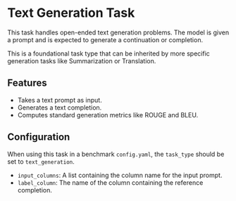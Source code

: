 # Text Generation Task

This task handles open-ended text generation problems. The model is given a prompt and is expected to generate a continuation or completion.

This is a foundational task type that can be inherited by more specific generation tasks like Summarization or Translation.

## Features

- Takes a text prompt as input.
- Generates a text completion.
- Computes standard generation metrics like ROUGE and BLEU.

## Configuration

When using this task in a benchmark `config.yaml`, the `task_type` should be set to `text_generation`.

- `input_columns`: A list containing the column name for the input prompt.
- `label_column`: The name of the column containing the reference completion.
